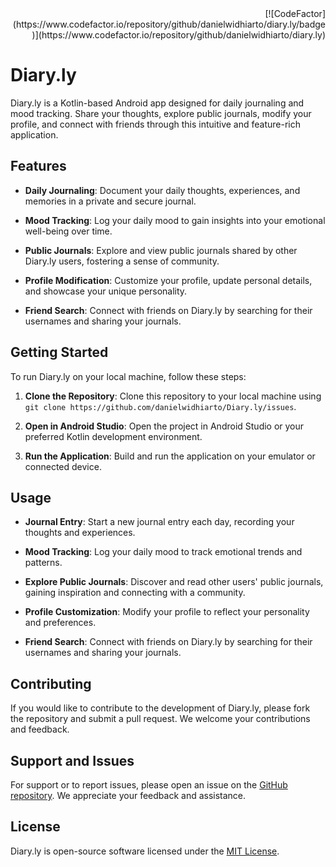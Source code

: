 <div style="text-align: right;">
[![CodeFactor](https://www.codefactor.io/repository/github/danielwidhiarto/diary.ly/badge)](https://www.codefactor.io/repository/github/danielwidhiarto/diary.ly)
</div>

# Diary.ly

Diary.ly is a Kotlin-based Android app designed for daily journaling and mood tracking. Share your thoughts, explore public journals, modify your profile, and connect with friends through this intuitive and feature-rich application.

## Features

- **Daily Journaling**: Document your daily thoughts, experiences, and memories in a private and secure journal.

- **Mood Tracking**: Log your daily mood to gain insights into your emotional well-being over time.

- **Public Journals**: Explore and view public journals shared by other Diary.ly users, fostering a sense of community.

- **Profile Modification**: Customize your profile, update personal details, and showcase your unique personality.

- **Friend Search**: Connect with friends on Diary.ly by searching for their usernames and sharing your journals.

## Getting Started

To run Diary.ly on your local machine, follow these steps:

1. **Clone the Repository**: Clone this repository to your local machine using `git clone https://github.com/danielwidhiarto/Diary.ly/issues`.

2. **Open in Android Studio**: Open the project in Android Studio or your preferred Kotlin development environment.

3. **Run the Application**: Build and run the application on your emulator or connected device.

## Usage

- **Journal Entry**: Start a new journal entry each day, recording your thoughts and experiences.

- **Mood Tracking**: Log your daily mood to track emotional trends and patterns.

- **Explore Public Journals**: Discover and read other users' public journals, gaining inspiration and connecting with a community.

- **Profile Customization**: Modify your profile to reflect your personality and preferences.

- **Friend Search**: Connect with friends on Diary.ly by searching for their usernames and sharing your journals.

## Contributing

If you would like to contribute to the development of Diary.ly, please fork the repository and submit a pull request. We welcome your contributions and feedback.

## Support and Issues

For support or to report issues, please open an issue on the [GitHub repository](https://github.com/danielwidhiarto/Diary.ly/issues). We appreciate your feedback and assistance.

## License

Diary.ly is open-source software licensed under the [MIT License](LICENSE).
